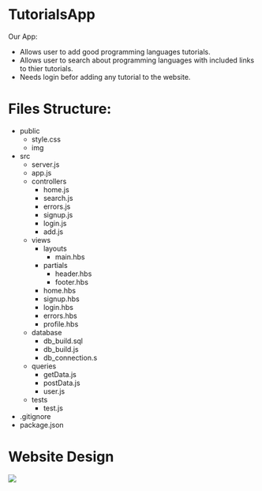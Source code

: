 # TutorialsApp

Our App:
- Allows user to add good programming languages tutorials.
- Allows user to search about programming languages with included links to thier tutorials.
- Needs login befor adding any tutorial to the website.

# Files Structure:
  - public 
    - style.css 
    - img
  - src 
    - server.js
    - app.js
    - controllers
      - home.js
      - search.js
      - errors.js
      - signup.js
      - login.js
      - add.js
    - views
      - layouts
        - main.hbs
      - partials
        - header.hbs
        - footer.hbs
      - home.hbs
      - signup.hbs
      - login.hbs
      - errors.hbs
      - profile.hbs  
    - database
      - db_build.sql
      - db_build.js
      - db_connection.s
     - queries
        - getData.js
        - postData.js
        - user.js
    - tests
      - test.js
  - .gitignore
  - package.json
  
  # Website Design 
  ![](https://scontent.fjrs2-1.fna.fbcdn.net/v/t1.15752-9/48424794_131512214408673_4414917314441379840_n.jpg?_nc_cat=102&_nc_ht=scontent.fjrs2-1.fna&oh=58b9c0f01f10738e7d5f38b445915c61&oe=5CD7C356)
